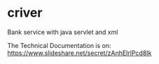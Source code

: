 # criver
Bank service with java servlet and xml

The Technical Documentation is on: https://www.slideshare.net/secret/zAnhEIrlPcd8lk

